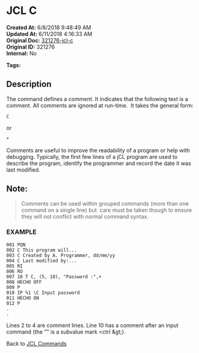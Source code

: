 # JCL C

**Created At:** 6/8/2018 9:48:49 AM  
**Updated At:** 6/11/2018 4:16:33 AM  
**Original Doc:** [321276-jcl-c](https://docs.jbase.com/45792-jcl/321276-jcl-c)  
**Original ID:** 321276  
**Internal:** No  

**Tags:**
<badge text='debugging' vertical='middle' />
<badge text='jcl' vertical='middle' />

## Description 

The command defines a comment. It indicates that the following text is a comment. All comments are ignored at run-time.  It takes the general form:

```
C 
```

or

```
*
```



Comments are useful to improve the readability of a program or help with debugging. Typically, the first few lines of a jCL program are used to describe the program, identify the programmer and record the date it was last modified.

## 


## Note: 


> Comments can be used within grouped commands (more than one command on a single line) but  care must be taken though to ensure they will not conflict with normal command syntax.




### EXAMPLE

```
001 PQN
002 C This program will...
003 C Created by A. Programmer, dd/mm/yy
004 C Last modified by:...
005 RI
006 RO
007 10 T C, (5, 10), "Password :",+
008 HECHO OFF
009 P
010 IP %1 \C Input password
011 HECHO ON
012 P
.
.
```

Lines 2 to 4 are comment lines. Line 10 has a comment after an input command (the "\" is a subvalue mark &lt;ctrl \&gt;).



Back to [JCL Commands](./../jcl-commands)
